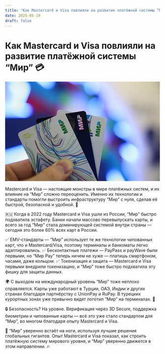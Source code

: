 ```yaml
---
title: "Как Mastercard и Visa повлияли на развитие платёжной системы “Мир” 💳"
date: 2025-05-19
draft: false
---
```


# Как Mastercard и Visa повлияли на развитие платёжной системы “Мир” 💳

![post](/site/assets/images/mir.jpg)

Mastercard и Visa — настоящие монстры в мире платёжных систем, и их влияние на “Мир” сложно переоценить. Именно их технологии и стандарты помогли выстроить инфраструктуру “Мир” с нуля, сделав её быстрой, безопасной и удобной. 🏦

🇷🇺 Когда в 2022 году Mastercard и Visa ушли из России, “Мир” быстро подхватила эстафету. Банки начали массово перевыпускать карты, и всего за год “Мир” стала доминирующей системой внутри страны — сегодня это более 60% всех карт в России.

✅ EMV-стандарты — “Мир” использует те же технологии чипованных карт, что и Mastercard/Visa, поэтому терминалы и банкоматы легко адаптировались.
✅ Бесконтактные платежи — PayPass и payWave были первыми, но “Мир Pay” теперь ничем не хуже — платишь смартфоном, часами, даже кольцом.
✅ Токенизация и защита — Mastercard и Visa первыми внедрили токенизацию, и “Мир” тоже быстро подхватила эту фишку для защиты данных.

🌍 С выходом на международный уровень “Мир” тоже неплохо справляется. Карты уже работают в Турции, ОАЭ, Индии и других странах благодаря партнёрству с UnionPay и RuPay. В турецких курортных зонах уже привычно видят логотип “Мир” на терминалах. 🌴

🔒 Безопасность? На уровне. Верификация через 3D Secure, поддержка биометрии и чипованные карты — всё это уже стало стандартом для “Мир”, во многом благодаря опыту Mastercard и Visa.

🚀 “Мир” уверенно встаёт на ноги, используя лучшие решения глобальных гигантов. Опыт Mastercard и Visa показал, как строить платёжную систему мирового уровня, и “Мир” уверенно движется в этом направлении. 🔥